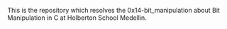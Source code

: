 This is the repository which resolves the 0x14-bit_manipulation about Bit Manipulation in C at Holberton School Medellin.